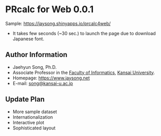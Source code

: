 # PRcalc for Web 0.0.1

Sample: https://jaysong.shinyapps.io/prcalc4web/
* It takes few seconds (~30 sec.) to launch the page due to download Japanese font.

## Author Information

* Jaehyun Song, Ph.D.
* Associate Professor in the [Faculty of Informatics](https://www.kansai-u.ac.jp/Fc_inf/), [Kansai University](https://www.kansai-u.ac.jp).
* Homepage: https://www.jaysong.net
* E-mail: [song@kansai-u.ac.jp](mailto:song@kansai-u.ac.jp)

## Update Plan

* More sample dataset
* Internationalization
* Interactive plot
* Sophisticated layout
